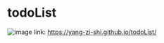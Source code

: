# todoList
![image](https://user-images.githubusercontent.com/78673488/236187937-216f1e94-7dea-4597-8599-c95cbc77cc88.png)
link: https://yang-zi-shi.github.io/todoList/
